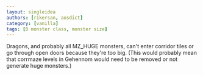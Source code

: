 ```yaml
---
layout: singleidea
authors: [rikersan, aosdict]
category: [vanilla]
tags: [D monster class, monster size]
---
```

Dragons, and probably all MZ_HUGE monsters, can't enter corridor tiles or go through open doors because they're too big. (This would probably mean that corrmaze levels in Gehennom would need to be removed or not generate huge monsters.)
